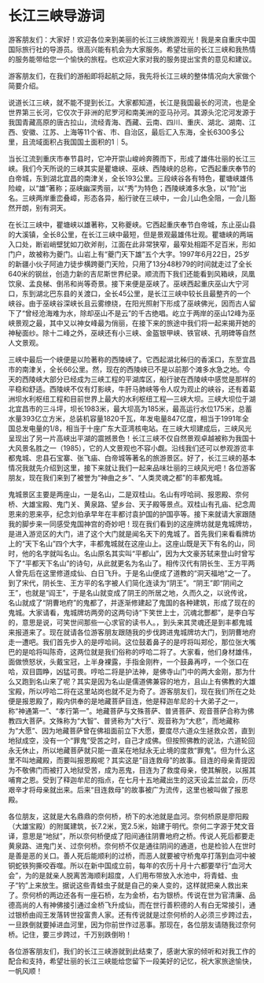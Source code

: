 # 长江三峡导游词  
游客朋友们：大家好！欢迎各位来到美丽的长江三峡旅游观光！我是来自重庆中国国际旅行社的导游员。很高兴能有机会为大家服务。希望壮丽的长江三峡和我热情的服务能带给您一个愉快的旅程。也欢迎大家对我的服务提出宝贵的意见和建议。  

游客朋友们，在我们的游船即将起航之际，我先将长江三峡的整体情况向大家做个简要介绍。  

说道长江三峡，就不能不提到长江。大家都知道，长江是我国最长的河流，也是全世界第三长河，它仅次于非洲的尼罗河和南美洲的亚马孙河。其源头沱沱河发源于我国青藏高原的唐古拉山，流经青海、西藏、云南、四川、重庆、湖北、湖南、江西、安徽、江苏、上海等11个省、市、自治区，最后汇入东海，全长6300多公里，且流域面积占我国国土面积的1｜5。  

当长江流到重庆市奉节县时，它冲开崇山峻岭奔腾而下，形成了雄伟壮丽的长江三峡。我们今天所说的三峡其实是瞿塘峡、巫峡、西陵峡的总称，它西起重庆奉节的白帝城，东到湖北宜昌的南津关，全长193公里。三段峡谷各有特色，瞿塘峡雄伟险峻，以“雄”著称；巫峡幽深秀丽，以“秀”为特色；西陵峡滩多水急，以“险”出名。三峡两岸重峦叠嶂，形态各异，船行驶在三峡中，一会儿山色全阻，一会儿豁然开朗，别有洞天。  

在长江三峡中，瞿塘峡以雄著称，又称夔峡。它西起重庆奉节白帝城，东止巫山县的大溪镇，全长8公里，在长江三峡中最短，但是景观最雄伟壮观。瞿塘峡的两端入口处，断岩峭壁犹如刀砍斧削，江面在此非常狭窄，最窄处相距不足百米，形如门户，故被称为夔门。山岩上有“夔门天下雄”五个大字。1997年6月22日，25岁的新疆小伙子阿迪力徒步横跨夔门天险，只用了13分48秒79的时间就走过了全长640米的钢丝，创造力新的吉尼斯世界纪录。顺流而下我们还能看到风箱峡，凤凰饮泉、孟良梯、倒吊和尚等奇景。接下来便是巫峡了。巫峡西起重庆巫山大宁河口，东到湖北巴东县的关渡口，全长45公里，是长江三峡中较长且最整齐的一个峡谷。由于巫峡谷深峡长且云雾缭绕，在阳光照射下形成了巫峡佛光，因而古人留下了“曾经沧海难为水，除却巫山不是云”的千古绝唱。屹立于两岸的巫山12峰为巫峡景观之最，其中又以神女峰最为俏丽，在接下来的旅途中我们将一起来揭开她的神秘面纱。除十二峰之外，巫峡还有小三峡、金盔银甲峡、铁官峡、孔明碑等自然人文景观。  

三峡中最后一个峡便是以险著称的西陵峡了。它西起湖北秭归的香溪口，东至宜昌市的南津关，全长66公里。然，现在的西陵峡已不是以前那个滩多水急之地。今天的西陵峡大部分已经成为三峡工程的平湖库区，船行驶在西陵峡中感觉是那样的平稳和舒适。西陵峡不仅有灯影峡，牛肝马肺峡等令人叹为观止的峡谷，还有着葛洲坝水利枢纽工程和目前世界上最大的水利枢纽工程—三峡大坝。三峡大坝位于湖北宜昌市的三斗坪，坝长1983米，最大坝高为185米，最高运行水位175米，总蓄水量393亿立方米，总装机容量1820千瓦，年发电量847亿度，相当于1991年全国总发电量的1/8，相当于十座广东大亚湾核电站。在三峡大坝建成后，三峡风光呈现出了另一片高峡出平湖的震撼景色！长江三峡不仅自然景观卓越被称为我国十大风景名胜之一（1985），它的人文景观也不容小觑。沿线我们还可以参观游览丰都鬼城、忠县石宝寨、张飞庙、白帝城等著名的旅游景区。好了，长江三峡的基本情况我就先介绍到这里，接下来就让我们一起来品味壮丽的三峡风光吧！各位游客朋友，现在我们来到了被誉为“神曲之乡”、“人类灵魂之都”的丰都鬼城。  

鬼城景区主要是两座山，一是名山，二是双桂山。名山有哼哈祠、报恩殿、奈何桥、大雄宝殿、鬼门关、黄泉路、望乡台、天子殿等景点。双桂山有孔庙、纪念周恩来的恩来亭，纪念刘伯承早年在丰都讨袁护国的护国亭等。接下来就请大家跟随我的脚步来一同感受鬼国神宫的奇妙吧！现在我们看到的这座牌坊就是鬼城牌坊，是进入游览区的大门，进了这个大门就是闻名天下的鬼城了。首先我们来看看牌坊上的“天下名山”四个大字，丰都鬼城就在这座山上。这座山既是天下有名的山，同时，他的名字就叫名山。名山原名其实叫“平都山”，因为大文豪苏轼来登山时曾写下了“平都天下名山”的诗句，从此就更名为名山了。相传汉代有阴长生、王方平两人曾先后在这里修道成仙、白日飞升。于是名山便成了道教的“洞天福地”之一了。到了宋代，阴长生、王方平的名字被人们简化连读为“阴王”。“阴王”即“阴间之王”，也就是“阎王”，于是名山就变成了阴王的所居之地，久而久之，以讹传讹，名山就成了“阴曹地府”的鬼都了，并逐渐修建起了鬼国的各种建筑，形成了现在的鬼城。大家请看，鬼城牌坊两旁的这两句诗“下笑世上士，沉魂北酆都”，是李白写的，意思是说，可笑世间那些一心求官的读书人。，到头来其灵魂还是到丰都鬼城来报道来了。现在就请各位游客朋友跟随我的步伐跨进鬼城牌坊大门，到阴曹地府走一遭吧。我们首先步入的是哼哈祠。这位鼓着鼻子的是哼将叫郑伦，那位张大嘴巴的是哈将叫陈奇，这两位就是我们俗称的哼哈二将了。大家看，他们身材雄伟，面做愤怒状，头戴宝冠，上半身裸露，手指金刚杵，一个鼓鼻再哼，一个张口在哈，双目圆睁，凶猛可畏。哼哈二将是护法神，是佛寺山门中的两大金刚，那为什么又跑到名山来了呢？其实是因为名山是儒道佛兼容的地方，且山上有佛教的大雄宝殿，所以哼哈二将在这里站岗也就不足为奇了。游客朋友们，现在我们所在之处便是报恩殿了，殿内供奉的是地藏菩萨目连，他是释迦牟尼的十大弟子之一，称“神通第一”、“孝行第一”。地藏菩萨与文殊菩萨、普贤菩萨、观音菩萨合称为佛教四大菩萨。文殊称为“大智”、普贤称为“大行”、观音称为“大悲”，而地藏称为“大愿”、因为地藏菩萨曾在佛祖面前立下大愿，要度尽六道众生拯救众苦，直到地狱成空，没有一个“罪鬼”受苦之时，自己才成佛。但按照佛教的说法，六道轮回永无休止，所以地藏菩萨就只能一直呆在地狱永无止境的度救“罪鬼”。但为什么这里不叫地藏殿，而要叫报恩殿呢？其实这是“目连救母”的故事。目连的母亲青提因为不敬佛门而被打入地狱受苦，成为恶鬼，目连为了救度母亲，使其解脱，以报其哺育之恩。受到了释迦牟尼的指点，在七月十五地藏出生的这天设盂兰盆会，历尽艰辛才将母亲就出来。后来“目连救母”的故事被广为流传，这里也被叫做了报恩殿。  

各位朋友，这就是大名鼎鼎的奈何桥，桥下的水池就是血河。奈何桥原是廖阳殿（大雄宝殿）的附属建筑，长7.2米，宽2.5米，始建于明代。奈何二字源于梵文音译，意思是“地狱”，所以奈何桥便成了阳间通往阴曹地府之桥。传说人死后都要走黄泉路、进鬼门关、过奈何桥。奈何桥不仅是通往阴间的通道，也是检验人在世时是善是恶的关口。善人死后能顺利的过桥，而恶人就要被守桥鬼卒打落到血河中被铜蛇铁狗撕咬吞噬。所以在新中国成立前，每年的农历十月十六都要举行“血河大会”，为的是就亲人脱离苦海顺利超度，人们用布带放入水池中，将青蛙、虫子“钓”上来放生。据说这些青蛙虫子就是自己的亲人变的，这样就把亲人救出来了。奈何桥的两边还各有一座石桥，左为金桥，右为银桥。传说在世为官清廉、品德高尚的人有神佛接引通过金桥飞升成仙，而在世行善积德的人有白无常接引，通过银桥由阎王发落转世投富贵人家。还有传说就是过奈何桥的人必须三步跨过去，一旦跌倒就要掉进血河里，因为你前世作过恶事。那现在，各位朋友请随我过奈何桥。记住，要三步跨过，千万别跌倒哟！  

各位游客朋友们，我们的长江三峡游就到此结束了，感谢大家的倾听和对我工作的配合和支持，希望壮丽的长江三峡能给您留下一段美好的记忆，祝大家旅途愉快，一帆风顺！  

